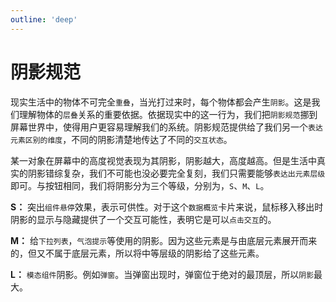 ```yaml
---
outline: 'deep'
---
```


# 阴影规范

现实生活中的物体不可完全`重叠`，当光打过来时，每个物体都会产生`阴影`。这是我们理解物体的`层叠`关系的重要依据。依据现实中的这一行为，我们把`阴影规范`挪到屏幕世界中，使得用户更容易理解我们的系统。阴影规范提供给了我们另一个`表达元素区别的维度`，不同的阴影清楚地传达了不同的`交互状态`。

某一对象在屏幕中的高度视觉表现为其阴影，阴影越大，高度越高。但是生活中真实的阴影错综复杂，我们不可能也没必要完全复刻，我们只需要能够`表达出元素层级`即可。与按钮相同，我们将阴影分为三个等级，分别为，`S`、`M`、`L`。

<ElImg src="ui/12.png"/>

**S：** 突出`组件悬停`效果，表示可供性。对于这个`数据概览`卡片来说，鼠标移入移出时阴影的显示与隐藏提供了一个交互可能性，表明它是可以`点击交互`的。

<ElImg src="ui/13.png"/>

**M：** 给`下拉列表`，`气泡提示`等使用的阴影。因为这些元素是与由底层元素展开而来的，但又不属于底层元素，所以将中等层级的阴影给了这些元素。

**L：** `模态组件`阴影。例如`弹窗`。当弹窗出现时，弹窗位于绝对的最顶层，所以`阴影`最大。
